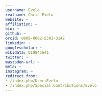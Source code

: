 ```yaml
---
username: Evelo
realname: Chris Evelo
website: ~
affiliation: ~
bio: ~
github: ~
orcid: 0000-0002-5301-3142
linkedin: ~
googlescholar: ~
wikidata: Q19845641
twitter: ~
mastodon-url: ~
meta: ~
instagram: ~
redirect_from:
- /index.php/User:Evelo
- /index.php/Special:Contributions/Evelo
---
```


